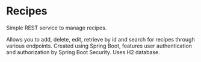 # Recipes
Simple REST service to manage recipes.

Allows you to add, delete, edit, retrieve by id and search for recipes through various endpoints.
Created using Spring Boot, features user authentication and authorization by Spring Boot Security.
Uses H2 database.
